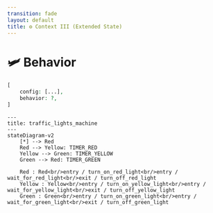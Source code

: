 ```yaml
---
transition: fade
layout: default
title: ⚙ Context III (Extended State)
---
```


<div class="grid grid-cols-3 gap-4">

<div class="col-span-2">

# 🛩️ Behavior

```php {3} {maxHeight:'400px'}
[
    config: [...],
    behavior: ?,
]
```
</div>

<div class="text-center">

```mermaid {theme: 'neutral', scale: 0.6}
---
title: traffic_lights_machine
---
stateDiagram-v2
    [*] --> Red
    Red --> Yellow: TIMER_RED
    Yellow --> Green: TIMER_YELLOW
    Green --> Red: TIMER_GREEN
    
    Red : Red<br/>entry / turn_on_red_light<br/>entry / wait_for_red_light<br/>exit / turn_off_red_light
    Yellow : Yellow<br/>entry / turn_on_yellow_light<br/>entry / wait_for_yellow_light<br/>exit / turn_off_yellow_light
    Green : Green<br/>entry / turn_on_green_light<br/>entry / wait_for_green_light<br/>exit / turn_off_green_light
```

</div>
</div>

<style>
    code {
        @apply text-xs leading-tight;
    }
</style>

<!--
simdiye kadar hep makinenin ne yapacagi konusunda tanimlamalar yaptik.

daha once event machine konseptini genel olarak gosterdigim slaytta bahsettigim gibi bir de makinenin nasil calisacagi, nasil davranacagi konusu var.

simdiye kadarki yazdiklarimizi, array icinde config altina aliyoruz ve bunlardan ayri olarak makine davranislarini tanimlamak uzere devam ediyoruz.

makine davranislari kod olarak tanimlandigi icin diagram uzerinde gostermek mantikli olmaz.

simdiye kadar hic implementasyon  yazmadik fakat makinein davranisi hakkinda inanilmaz cok bilgiye sahibiz.
daha guzeli gercekten nerede ne implementasyon yapmamiz gerektigine dair inanilmaz net bilgiye sahibiz.

configurasyon'la behavi'lari ayirmanin boyle bir faydasi var, hic kod yazmadan isleyisi cikarabilir, uzerine kafa yorabilir, gereksiz implementasyonlar kacinabiliriz vs.
-->
